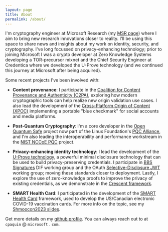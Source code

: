 ```yaml
---
layout: page
title: About
permalink: /about/
---
```


I'm cryptography engineer at Microsoft Research (my [MSR page](https://www.microsoft.com/en-us/research/people/cpaquin/)) where I aim to bring new research innovations closer to reality. I'll be using this space to share news and insights about my work on identity, security, and cryptography. I've long focussed on privacy-enhancing technology; prior to joining Microsoft I was a crypto developer at Zero Knowledge Systems developing a TOR-precursor mixnet and the Chief Security Engineer at Credentica where we developed the U-Prove technology (and we continued this journey at Microsoft after being acquired).

Some recent projects I've been involved with:
* **Content provenance**: I participate in the [Coalition for Content Provenance and Authenticity (C2PA)](https://c2pa.org/), exploring how modern cryptographic tools can help realize new origin validation use cases. I also lead the development of the [Cross-Platform Origin of Content (XPOC)](https://microsoft.github.io/xpoc-framework/) implementing a portable "blue checkmark" for social accounts and media platforms.

* **Post-Quantum Cryptography**: I'm a core developer in the [Open Quantum Safe](https://github.com/open-quantum-safe) project now part of the Linux Foundation's [PQC Alliance](https://pqca.org/), and I'm also leading the interoperability and performance workstream in the [NIST NCCoE PQC](https://www.nccoe.nist.gov/crypto-agility-considerations-migrating-post-quantum-cryptographic-algorithms) project.

* **Privacy-enhancing identity technology**: I lead the development of the [U-Prove technology](https://microsoft.com/uprove), a powerful minimal disclosure technology that can be used to build privacy-preserving credentials. I participate in [BBS Signatures](https://github.com/decentralized-identity/bbs-signature) DIF working group and the OAuth [Selective-Disclosure JWT](https://github.com/oauth-wg/oauth-selective-disclosure-jwt) working group; moving these standards closer to deployment. Lastly, I explore the use of zero-knowledge proofs to improve the privacy of existing credentials, as we demonstrate in the [Crescent framework](https://github.com/microsoft/crescent-credentials).

* **SMART Health Card**: I participated in the development of the [SMART Health Card](https://smarthealth.cards/) framework, used to develop the US/Canadian electronic COVID-19 vaccination cards. For more info on the topic, see my [Shmoocon2023 slides](../presentations/shmoocon2023_paquin_shc.pdf).

Get more details on my [github profile](https://github.com/christianpaquin). You can always reach out to at `cpaquin` @ `microsoft` . `com`.


